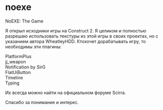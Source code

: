 # noexe
NoEXE: The Game

Я открыл исходники игры на Construct 2. Я целиком и полностью разрешаю использовать текстуры из этой игры в своих проектах, но с указанием автора WheatleyHDD. Ктохочет дорабатывать игру, то необходимы эти плагины:

  PlatformPlus<br>
  jj_weapon<br>
  Notification by SirG<br>
  FlatUiButton<br>
  Timeline<br>
  Typing<br>
  
  Их всегда можно найти на официальном форуме Scirra.
  
Спасибо за понимание и интерес. 
